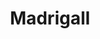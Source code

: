 ---
title: Madrigall
member_url: https://www.gallimard.fr/Footer/Ressources/Le-groupe-Madrigall
country: France
ig: ["interest group"] 
services: ["services provided"] 
tags: ["members"]
categories: ["Publishers and publishing groups"]
summary: "one of the largest publishing group in France."
press:
active: true
layout: post
showReadTime: false
showDate: false
permalink: ""
date: 
founding_member: true
--- 